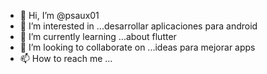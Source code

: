 - 👋 Hi, I’m @psaux01
- 👀 I’m interested in ...desarrollar aplicaciones para android
- 🌱 I’m currently learning ...about flutter
- 💞️ I’m looking to collaborate on ...ideas para mejorar apps
- 📫 How to reach me ...
